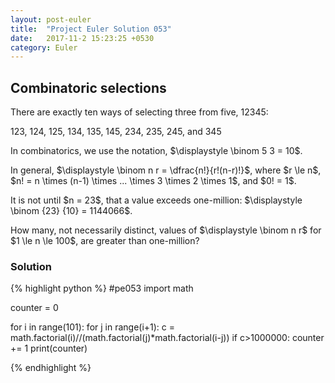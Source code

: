```yaml
---
layout: post-euler
title:  "Project Euler Solution 053"
date:   2017-11-2 15:23:25 +0530
category: Euler
---
```


<h2>Combinatoric selections</h2>
<div><p>There are exactly ten ways of selecting three from five, 12345:</p><p>123, 124, 125, 134, 135, 145, 234, 235, 245, and 345</p><p>In combinatorics, we use the notation, $\displaystyle \binom 5 3 = 10$.</p><p>In general, $\displaystyle \binom n r = \dfrac{n!}{r!(n-r)!}$, where $r \le n$, $n! = n \times (n-1) \times ... \times 3 \times 2 \times 1$, and $0! = 1$.
</p><p>It is not until $n = 23$, that a value exceeds one-million: $\displaystyle \binom {23} {10} = 1144066$.</p><p>How many, not necessarily distinct, values of $\displaystyle \binom n r$ for $1 \le n \le 100$, are greater than one-million?</p></div>

### Solution

{% highlight python %}
#pe053
import math

counter = 0

for i in range(101):
	for j in range(i+1):
		c = math.factorial(i)//(math.factorial(j)*math.factorial(i-j))
		if c>1000000:
			counter += 1
print(counter)

{% endhighlight %}
